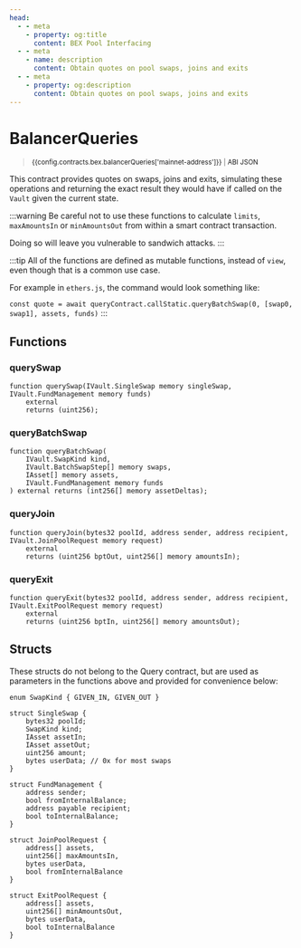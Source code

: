 ```yaml
---
head:
  - - meta
    - property: og:title
      content: BEX Pool Interfacing
  - - meta
    - name: description
      content: Obtain quotes on pool swaps, joins and exits
  - - meta
    - property: og:description
      content: Obtain quotes on pool swaps, joins and exits
---
```


<script setup>
  import config from '@berachain/config/constants.json';
</script>

# BalancerQueries

> <small><a target="_blank" :href="config.mainnet.dapps.berascan.url + 'address/' + config.contracts.bex.balancerQueries['mainnet-address']">{{config.contracts.bex.balancerQueries['mainnet-address']}}</a><span v-if="config.contracts.bex.balancerQueries.abi">&nbsp;|&nbsp;<a target="_blank" :href="config.contracts.bex.balancerQueries.abi">ABI JSON</a></span></small>

This contract provides quotes on swaps, joins and exits, simulating these operations and returning the exact
result they would have if called on the `Vault` given the current state.

:::warning
Be careful not to use these functions to calculate `limits`, `maxAmountsIn` or `minAmountsOut` from within a smart contract transaction.

Doing so will leave you vulnerable to sandwich attacks.
:::

:::tip
All of the functions are defined as mutable functions, instead of `view`, even though that is a common use case.

For example in `ethers.js`, the command would look something like:

`const quote = await queryContract.callStatic.queryBatchSwap(0, [swap0, swap1], assets, funds)`
:::

## Functions

### querySwap

```solidity
function querySwap(IVault.SingleSwap memory singleSwap, IVault.FundManagement memory funds)
    external
    returns (uint256);
```

### queryBatchSwap

```solidity
function queryBatchSwap(
    IVault.SwapKind kind,
    IVault.BatchSwapStep[] memory swaps,
    IAsset[] memory assets,
    IVault.FundManagement memory funds
) external returns (int256[] memory assetDeltas);
```

### queryJoin

```solidity
function queryJoin(bytes32 poolId, address sender, address recipient, IVault.JoinPoolRequest memory request)
    external
    returns (uint256 bptOut, uint256[] memory amountsIn);
```

### queryExit

```solidity
function queryExit(bytes32 poolId, address sender, address recipient, IVault.ExitPoolRequest memory request)
    external
    returns (uint256 bptIn, uint256[] memory amountsOut);
```

## Structs

These structs do not belong to the Query contract, but are used as parameters in the functions above and provided for convenience below:

```solidity
enum SwapKind { GIVEN_IN, GIVEN_OUT }

struct SingleSwap {
    bytes32 poolId;
    SwapKind kind;
    IAsset assetIn;
    IAsset assetOut;
    uint256 amount;
    bytes userData; // 0x for most swaps
}

struct FundManagement {
    address sender;
    bool fromInternalBalance;
    address payable recipient;
    bool toInternalBalance;
}

struct JoinPoolRequest {
    address[] assets,
    uint256[] maxAmountsIn,
    bytes userData,
    bool fromInternalBalance
}

struct ExitPoolRequest {
    address[] assets,
    uint256[] minAmountsOut,
    bytes userData,
    bool toInternalBalance
}
```
